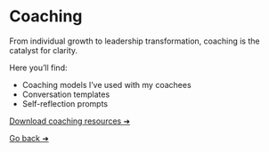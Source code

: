 # Coaching

From individual growth to leadership transformation, coaching is the catalyst for clarity.

Here you’ll find:
- Coaching models I’ve used with my coachees
- Conversation templates
- Self-reflection prompts

[Download coaching resources ➜](informationartist.github.io/downloads/)

[Go back ➜](informationartist.github.io/default.html)
